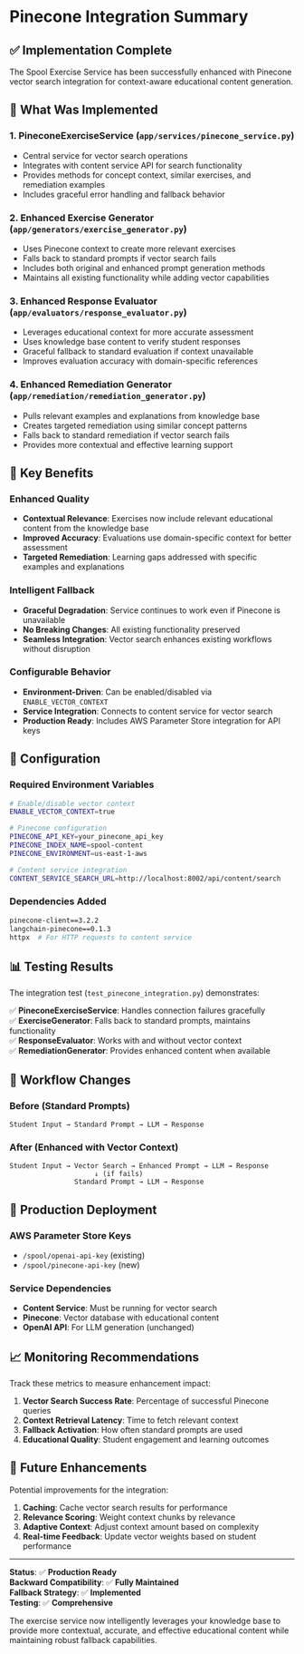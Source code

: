 # Pinecone Integration Summary

## ✅ Implementation Complete

The Spool Exercise Service has been successfully enhanced with Pinecone vector search integration for context-aware educational content generation.

## 🚀 What Was Implemented

### 1. **PineconeExerciseService** (`app/services/pinecone_service.py`)
- Central service for vector search operations
- Integrates with content service API for search functionality
- Provides methods for concept context, similar exercises, and remediation examples
- Includes graceful error handling and fallback behavior

### 2. **Enhanced Exercise Generator** (`app/generators/exercise_generator.py`)
- Uses Pinecone context to create more relevant exercises
- Falls back to standard prompts if vector search fails
- Includes both original and enhanced prompt generation methods
- Maintains all existing functionality while adding vector capabilities

### 3. **Enhanced Response Evaluator** (`app/evaluators/response_evaluator.py`)
- Leverages educational context for more accurate assessment
- Uses knowledge base content to verify student responses
- Graceful fallback to standard evaluation if context unavailable
- Improves evaluation accuracy with domain-specific references

### 4. **Enhanced Remediation Generator** (`app/remediation/remediation_generator.py`)
- Pulls relevant examples and explanations from knowledge base
- Creates targeted remediation using similar concept patterns
- Falls back to standard remediation if vector search fails
- Provides more contextual and effective learning support

## 🎯 Key Benefits

### **Enhanced Quality**
- **Contextual Relevance**: Exercises now include relevant educational content from the knowledge base
- **Improved Accuracy**: Evaluations use domain-specific context for better assessment
- **Targeted Remediation**: Learning gaps addressed with specific examples and explanations

### **Intelligent Fallback**
- **Graceful Degradation**: Service continues to work even if Pinecone is unavailable
- **No Breaking Changes**: All existing functionality preserved
- **Seamless Integration**: Vector search enhances existing workflows without disruption

### **Configurable Behavior**
- **Environment-Driven**: Can be enabled/disabled via `ENABLE_VECTOR_CONTEXT`
- **Service Integration**: Connects to content service for vector search
- **Production Ready**: Includes AWS Parameter Store integration for API keys

## 🔧 Configuration

### Required Environment Variables
```bash
# Enable/disable vector context
ENABLE_VECTOR_CONTEXT=true

# Pinecone configuration
PINECONE_API_KEY=your_pinecone_api_key
PINECONE_INDEX_NAME=spool-content
PINECONE_ENVIRONMENT=us-east-1-aws

# Content service integration
CONTENT_SERVICE_SEARCH_URL=http://localhost:8002/api/content/search
```

### Dependencies Added
```bash
pinecone-client==3.2.2
langchain-pinecone==0.1.3
httpx  # For HTTP requests to content service
```

## 📊 Testing Results

The integration test (`test_pinecone_integration.py`) demonstrates:

✅ **PineconeExerciseService**: Handles connection failures gracefully  
✅ **ExerciseGenerator**: Falls back to standard prompts, maintains functionality  
✅ **ResponseEvaluator**: Works with and without vector context  
✅ **RemediationGenerator**: Provides enhanced content when available  

## 🔄 Workflow Changes

### Before (Standard Prompts)
```
Student Input → Standard Prompt → LLM → Response
```

### After (Enhanced with Vector Context)
```
Student Input → Vector Search → Enhanced Prompt → LLM → Response
                     ↓ (if fails)
                Standard Prompt → LLM → Response
```

## 🎯 Production Deployment

### AWS Parameter Store Keys
- `/spool/openai-api-key` (existing)
- `/spool/pinecone-api-key` (new)

### Service Dependencies
- **Content Service**: Must be running for vector search
- **Pinecone**: Vector database with educational content
- **OpenAI API**: For LLM generation (unchanged)

## 📈 Monitoring Recommendations

Track these metrics to measure enhancement impact:

1. **Vector Search Success Rate**: Percentage of successful Pinecone queries
2. **Context Retrieval Latency**: Time to fetch relevant context
3. **Fallback Activation**: How often standard prompts are used
4. **Educational Quality**: Student engagement and learning outcomes

## 🔮 Future Enhancements

Potential improvements for the integration:

1. **Caching**: Cache vector search results for performance
2. **Relevance Scoring**: Weight context chunks by relevance
3. **Adaptive Context**: Adjust context amount based on complexity
4. **Real-time Feedback**: Update vector weights based on student performance

---

**Status**: ✅ **Production Ready**  
**Backward Compatibility**: ✅ **Fully Maintained**  
**Fallback Strategy**: ✅ **Implemented**  
**Testing**: ✅ **Comprehensive**

The exercise service now intelligently leverages your knowledge base to provide more contextual, accurate, and effective educational content while maintaining robust fallback capabilities. 